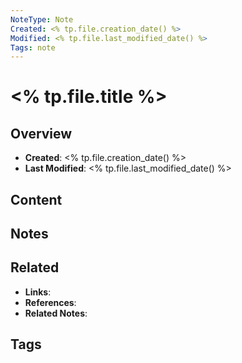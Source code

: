 ```yaml
---
NoteType: Note
Created: <% tp.file.creation_date() %>
Modified: <% tp.file.last_modified_date() %>
Tags: note
---
```


# <% tp.file.title %>

## Overview
- **Created**: <% tp.file.creation_date() %>
- **Last Modified**: <% tp.file.last_modified_date() %>

## Content

## Notes

## Related
- **Links**: 
- **References**: 
- **Related Notes**: 

## Tags
